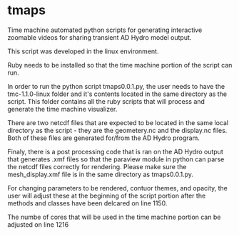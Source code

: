 # tmaps
Time machine automated python scripts for generating interactive zoomable videos for sharing transient AD Hydro model output.

This script was developed in the linux environment.

Ruby needs to be installed so that the time machine portion of the script can run.

In order to run the python script tmaps0.0.1.py, the user needs to have the tmc-1.1.0-linux folder and it's contents located in the same directory as the script. This folder contains all the ruby scripts that will process and generate the time machine visualizer.

There are two netcdf files that are expected to be located in the same local directory as the script - they are the geometery.nc and the display.nc files. Both of these files are generated for/from the AD Hydro program.

Finaly, there is a post processing code that is ran on the AD Hydro output that generates .xmf files so that the paraview module in python can parse the netcdf files correctly for rendering. Please make sure the mesh_display.xmf file is in the same directory as tmaps0.0.1.py.

For changing parameters to be rendered, contuor themes, and opacity, the user will adjust these at the beginning of the script portion after the methods and classes have been delcared on line 1150.

The numbe of cores that will be used in the time machine portion can be adjusted on line 1216

